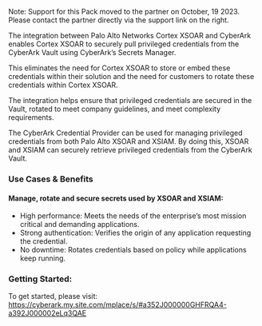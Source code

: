Note: Support for this Pack moved to the partner on October, 19 2023.
Please contact the partner directly via the support link on the right.

The integration between Palo Alto Networks Cortex XSOAR and CyberArk enables Cortex XSOAR to securely pull privileged credentials from the CyberArk Vault using CyberArk’s Secrets Manager.

This eliminates the need for Cortex XSOAR to store or embed these credentials within their solution and the need for customers to rotate these credentials within Cortex XSOAR.

The integration helps ensure that privileged credentials are secured in the Vault, rotated to meet company guidelines, and meet complexity requirements.

The CyberArk Credential Provider can be used for managing privileged credentials from both Palo Alto XSOAR and XSIAM. By doing this, XSOAR and XSIAM can securely retrieve privileged credentials from the CyberArk Vault.

### Use Cases & Benefits

#### Manage, rotate and secure secrets used by XSOAR and XSIAM:

* High performance: Meets the needs of the enterprise’s most mission critical and demanding applications.
* Strong authentication: Verifies the origin of any application requesting the credential.
* No downtime: Rotates credentials based on policy while applications keep running.

### Getting Started:

To get started, please visit: https://cyberark.my.site.com/mplace/s/#a352J000000GHFRQA4-a392J000002eLq3QAE

